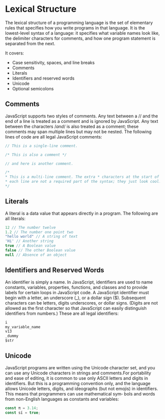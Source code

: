 # Lexical Structure

The lexical structure of a programming language is the set of elementary rules that specifies how you write programs in that language. It is the lowest-level syntax of a
language: it specifies what variable names look like, the delimiter characters for comments, and how one program statement is separated from the next.

It covers:

- Case sensitivity, spaces, and line breaks
- Comments
- Literals
- Identifiers and reserved words
- Unicode
- Optional semicolons

## Comments

JavaScript supports two styles of comments. Any text between a // and the end of a line is treated as a comment and is ignored by JavaScript. Any text between the characters /*and*/ is also treated as a comment; these comments may span multiple lines but may not be nested. The following lines of code are all legal JavaScript
comments:

```js
// This is a single-line comment.

/* This is also a comment */

// and here is another comment.

/*
* This is a multi-line comment. The extra * characters at the start of
* each line are not a required part of the syntax; they just look cool!
*/
```

## Literals

A literal is a data value that appears directly in a program. The following are all literals:

```js
12 // The number twelve
1.2 // The number one point two
"hello world" // A string of text
'Hi' // Another string
true // A Boolean value
false // The other Boolean value
null // Absence of an object
```

## Identifiers and Reserved Words

An identifier is simply a name. In JavaScript, identifiers are used to name constants, variables, properties, functions, and classes and to provide labels for certain loops in JavaScript code. A JavaScript identifier must begin with a letter, an underscore (_), or a dollar sign ($). Subsequent characters can be letters, digits underscores, or dollar signs. (Digits are not allowed as the first character so that JavaScript can easily distinguish identifiers from numbers.) These are all legal identifiers:

```js
i
my_variable_name
v13
_dummy
$str
```

## Unicode

JavaScript programs are written using the Unicode character set, and you can use any Unicode characters in strings and comments.For portability and ease of editing, it is
common to use only ASCII letters and digits in identifiers. But this is a programming convention only, and the language allows Unicode letters, digits, and ideographs (but not emojis) in identifiers. This means that programmers can use mathematical sym‐
bols and words from non-English languages as constants and variables:

```js
const π = 3.14;
const sí = true;
```
